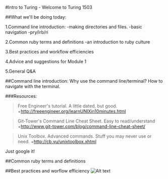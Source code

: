 #Intro to Turing - Welcome to Turing 1503

##What we'll be doing today:

1.Command line introduction:
        -making directories and files.
        -basic navigation
        -pry/irb/ri

2.Common ruby terms and definitions
        -an introduction to ruby culture

3.Best practices and workflow efficiencies

4.Advice and suggestions for Module 1

5.General Q&A

##Command line introduction:
Why use the command line/terminal?
How to navigate with the terminal.


###Resources:
>Free Engineer's tutorial. A little dated, but good.
+http://freeengineer.org/learnUNIXin10minutes.html

>Git-Tower's Command Line Cheat Sheet. Easy to read/understand
+http://www.git-tower.com/blog/command-line-cheat-sheet/

>Unix Toolbox. Advanced commands. Stuff you may never use or need.
+http://cb.vu/unixtoolbox.xhtml

Just google it!


##Common ruby terms and definitions

##Best practices and worflow efficiency
![Alt text](http://www.photokaboom.com/images/tips/how_to_use_a_Mac/224px-Mac_keyboard_symbols.jpg)
